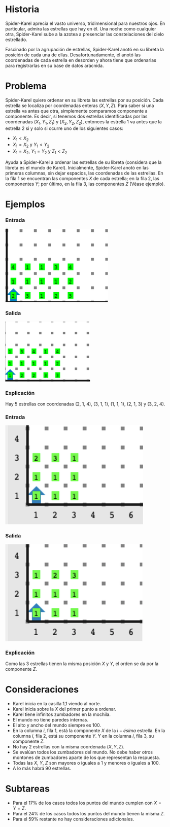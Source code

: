 # Historia

Spider-Karel aprecia el vasto universo, tridimensional para nuestros ojos. En particular, admira las estrellas que hay en él. Una noche como cualquier otra, Spider-Karel sube a la azotea a presenciar las constelaciones del cielo estrellado.

Fascinado por la agrupación de estrellas, Spider-Karel anotó en su libreta la posición de cada una de ellas. Desafortunadamente, él anotó las coordenadas de cada estrella en desorden y ahora tiene que ordenarlas para registrarlas en su base de datos arácnida.

# Problema

Spider-Karel quiere ordenar en su libreta las estrellas por su posición. Cada estrella se localiza por coordenadas enteras $(X, Y, Z)$. Para saber si una estrella va antes que otra, simplemente comparamos componente a componente. Es decir, si tenemos dos estrellas identificadas por las coordenadas $(X_1, Y_1, Z_1)$ y $(X_2, Y_2, Z_2)$, entonces la estrella 1 va antes que la estrella 2 si y solo si ocurre uno de los siguientes casos:

* $X_1 < X_2$
* $X_1 = X_2$ y $Y_1 < Y_2$
* $X_1 = X_2$, $Y_1 = Y_2$ y $Z_1 < Z_2$

Ayuda a Spider-Karel a ordenar las estrellas de su libreta (considera que la libreta es el mundo de Karel). Inicialmente, Spider-Karel anotó en las primeras columnas, sin dejar espacios, las coordenadas de las estrellas. En la fila $1$ se encuentran las componentes $X$ de cada estrella; en la fila $2$, las componentes $Y$; por último, en la fila $3$, las componentes $Z$ (Véase ejemplo).


# Ejemplos

### Entrada

![Entrada1](entrada1.png)

### Salida

![Salida1](salida1.png)

### Explicación

Hay 5 estrellas con coordenadas (2, 1, 4), (3, 1, 1), (1, 1, 1), (2, 1, 3) y (3, 2, 4).

### Entrada

![Entrada2](entrada2.png)

### Salida

![Salida2](salida2.png)

### Explicación

Como las 3 estrellas tienen la misma posición $X$ y $Y$, el orden se da por la componente $Z$.

# Consideraciones

* Karel inicia en la casilla 1,1 viendo al norte.
* Karel inicia sobre la $X$ del primer punto a ordenar.
* Karel tiene infinitos zumbadores en la mochila.
* El mundo no tiene paredes internas.
* El alto y ancho del mundo siempre es 100.
* En la columna $i$, fila $1$, está la componente $X$ de la $i-ésima$ estrella. En la columna $i$, fila $2$, está su componente $Y$. Y en la columna $i$, fila $3$, su componente $Z$.
* No hay 2 estrellas con la misma coordenada $(X, Y, Z)$.
* Se evalúan todos los zumbadores del mundo. No debe haber otros montones de zumbadores aparte de los que representan la respuesta.
* Todas las $X$, $Y$, $Z$ son mayores o iguales a 1 y menores o iguales a 100.
* A lo más habrá 90 estrellas.

# Subtareas

* Para el 17% de los casos todos los puntos del mundo cumplen con $X = Y = Z$.
* Para el 24% de los casos todos los puntos del mundo tienen la misma $Z$.
* Para el 59% restante no hay consideraciones adicionales.
